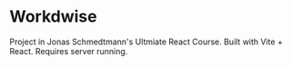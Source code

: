 # Workdwise

Project in Jonas Schmedtmann's Ultmiate React Course. Built with Vite + React.
Requires server running.

